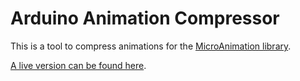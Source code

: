 # Arduino Animation Compressor

This is a tool to compress animations for the [MicroAnimation library](https://github.com/bertbaron/MicroAnimation).

[A live version can be found here](https://bertbaron.github.io/MicroAnimationConverter/).
